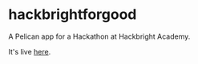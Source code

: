 hackbrightforgood
=================

A Pelican app for a Hackathon at Hackbright Academy.

It's live [here](hackbrightforgood.herokuapp.com).
